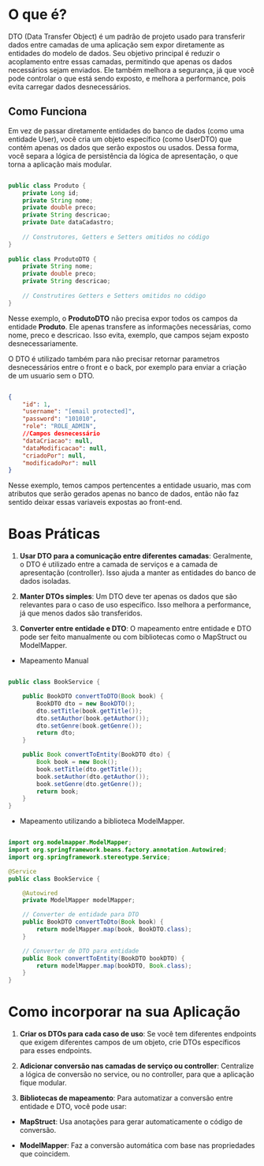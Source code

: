 # O que é?

DTO (Data Transfer Object) é um padrão de projeto usado para transferir dados entre camadas de uma aplicação sem expor diretamente as entidades do modelo de dados. Seu objetivo principal é reduzir o acoplamento entre essas camadas, permitindo que apenas os dados necessários sejam enviados. Ele também melhora a segurança, já que você pode controlar o que está sendo exposto, e melhora a performance, pois evita carregar dados desnecessários.

## Como Funciona

Em vez de passar diretamente entidades do banco de dados (como uma entidade User), você cria um objeto específico (como UserDTO) que contém apenas os dados que serão expostos ou usados. Dessa forma, você separa a lógica de persistência da lógica de apresentação, o que torna a aplicação mais modular.

``` java

public class Produto {    
    private Long id;    
    private String nome;    
    private double preco;    
    private String descricao;    
    private Date dataCadastro;  
      
    // Construtores, Getters e Setters omitidos no código
}
 
public class ProdutoDTO {   
    private String nome;    
    private double preco;    
    private String descricao;   
     
    // Construtires Getters e Setters omitidos no código
}

```

Nesse exemplo, o **ProdutoDTO** não precisa expor todos os campos da entidade **Produto**. Ele apenas transfere as informações necessárias, como nome, preco e descricao. Isso evita, exemplo, que campos sejam exposto desnecessariamente.

O DTO é utilizado também para não precisar retornar parametros desnecessários entre o front e o back, por exemplo para enviar a criação de um usuario sem o DTO.

``` JSON

{    
    "id": 1,    
    "username": "[email protected]",    
    "password": "101010",    
    "role": "ROLE_ADMIN",  
    //Campos desnecessário  
    "dataCriacao": null,     
    "dataModificacao": null,    
    "criadoPor": null,    
    "modificadoPor": null
}

```

Nesse exemplo, temos campos pertencentes a entidade usuario, mas com atributos que serão gerados apenas no banco de dados, então não faz sentido deixar essas variaveis expostas ao front-end.

# Boas Práticas

1. **Usar DTO para a comunicação entre diferentes camadas**: Geralmente, o DTO é utilizado entre a camada de serviços e a camada de apresentação (controller). Isso ajuda a manter as entidades do banco de dados isoladas.

2. **Manter DTOs simples**: Um DTO deve ter apenas os dados que são relevantes para o caso de uso específico. Isso melhora a performance, já que menos dados são transferidos.

3. **Converter entre entidade e DTO**: O mapeamento entre entidade e DTO pode ser feito manualmente ou com bibliotecas como o MapStruct ou ModelMapper.

- Mapeamento Manual

``` java 

public class BookService {

    public BookDTO convertToDTO(Book book) {
        BookDTO dto = new BookDTO();
        dto.setTitle(book.getTitle());
        dto.setAuthor(book.getAuthor());
        dto.setGenre(book.getGenre());
        return dto;
    }

    public Book convertToEntity(BookDTO dto) {
        Book book = new Book();
        book.setTitle(dto.getTitle());
        book.setAuthor(dto.getAuthor());
        book.setGenre(dto.getGenre());
        return book;
    }
}

```

- Mapeamento utilizando a biblioteca ModelMapper.

``` java

import org.modelmapper.ModelMapper;
import org.springframework.beans.factory.annotation.Autowired;
import org.springframework.stereotype.Service;

@Service
public class BookService {

    @Autowired
    private ModelMapper modelMapper;

    // Converter de entidade para DTO
    public BookDTO convertToDto(Book book) {
        return modelMapper.map(book, BookDTO.class);
    }

    // Converter de DTO para entidade
    public Book convertToEntity(BookDTO bookDTO) {
        return modelMapper.map(bookDTO, Book.class);
    }
}

```

# Como incorporar na sua Aplicação

1. **Criar os DTOs para cada caso de uso**: Se você tem diferentes endpoints que exigem diferentes campos de um objeto, crie DTOs específicos para esses endpoints.

2. **Adicionar conversão nas camadas de serviço ou controller**: Centralize a lógica de conversão no service, ou no controller, para que a aplicação fique modular.

3. **Bibliotecas de mapeamento**: Para automatizar a conversão entre entidade e DTO, você pode usar:

- **MapStruct**: Usa anotações para gerar automaticamente o código de conversão.

- **ModelMapper**: Faz a conversão automática com base nas propriedades que coincidem.

